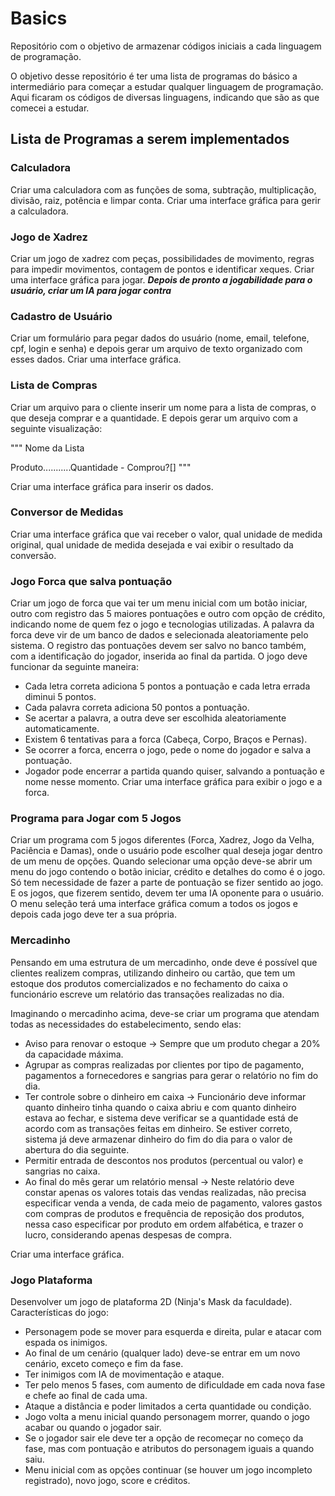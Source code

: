 # Basics
Repositório com o objetivo de armazenar códigos iniciais a cada linguagem de programação.

O objetivo desse repositório é ter uma lista de programas do básico a intermediário para começar a estudar qualquer linguagem de programação. Aqui ficaram os códigos de diversas linguagens, indicando que são as que comecei a estudar.

## Lista de Programas a serem implementados
 ### Calculadora
 Criar uma calculadora com as funções de soma, subtração, multiplicação, divisão, raiz, potência e limpar conta.
 Criar uma interface gráfica para gerir a calculadora.
 
 ### Jogo de Xadrez
 Criar um jogo de xadrez com peças, possibilidades de movimento, regras para impedir movimentos, contagem de pontos e identificar xeques.
 Criar uma interface gráfica para jogar.
 ***Depois de pronto a jogabilidade para o usuário, criar um IA para jogar contra***
 
 ### Cadastro de Usuário
 Criar um formulário para pegar dados do usuário (nome, email, telefone, cpf, login e senha) e depois gerar um arquivo de texto organizado com esses dados.
 Criar uma interface gráfica.
 
 ### Lista de Compras
 Criar um arquivo para o cliente inserir um nome para a lista de compras, o que deseja comprar e a quantidade. E depois gerar um arquivo com a seguinte visualização:
 
 """
 Nome da Lista
 
 Produto...........Quantidade - Comprou?[]
 """
 
 Criar uma interface gráfica para inserir os dados.
 
 ### Conversor de Medidas
 Criar uma interface gráfica que vai receber o valor, qual unidade de medida original, qual unidade de medida desejada e vai exibir o resultado da conversão.
 
 ### Jogo Forca que salva pontuação
 Criar um jogo de forca que vai ter um menu inicial com um botão iniciar, outro com registro das 5 maiores pontuações e outro com opção de crédito, indicando nome de quem fez o jogo e tecnologias utilizadas.
 A palavra da forca deve vir de um banco de dados e selecionada aleatoriamente pelo sistema. O registro das pontuações devem ser salvo no banco também, com a  identificação do jogador, inserida ao final da partida.
 O jogo deve funcionar da seguinte maneira:
  - Cada letra correta adiciona 5 pontos a pontuação e cada letra errada diminui 5 pontos.
  - Cada palavra correta adiciona 50 pontos a pontuação.
  - Se acertar a palavra, a outra deve ser escolhida aleatoriamente automaticamente.
  - Existem 6 tentativas para a forca (Cabeça, Corpo, Braços e Pernas).
  - Se ocorrer a forca, encerra o jogo, pede o nome do jogador e salva a pontuação.
  - Jogador pode encerrar a partida quando quiser, salvando a pontuação e nome nesse momento.
 Criar uma interface gráfica para exibir o jogo e a forca.
 
 ### Programa para Jogar com 5 Jogos
 Criar um programa com 5 jogos diferentes (Forca, Xadrez, Jogo da Velha, Paciência e Damas), onde o usuário pode escolher qual deseja jogar dentro de um menu de opções.
 Quando selecionar uma opção deve-se abrir um menu do jogo contendo o botão iniciar, crédito e detalhes do como é o jogo. 
 Só tem necessidade de fazer a parte de pontuação se fizer sentido ao jogo.
 E os jogos, que fizerem sentido, devem ter uma IA oponente para o usuário.
 O menu seleção terá uma interface gráfica comum a todos os jogos e depois cada jogo deve ter a sua própria.
 
 ### Mercadinho
 Pensando em uma estrutura de um mercadinho, onde deve é possível que clientes realizem compras, utilizando dinheiro ou cartão, que tem um estoque dos produtos comercializados e no fechamento do caixa o funcionário escreve um relatório das transações realizadas no dia. 
 
 Imaginando o mercadinho acima, deve-se criar um programa que atendam todas as necessidades do estabelecimento, sendo elas:
   - Aviso para renovar o estoque -> Sempre que um produto chegar a 20% da capacidade máxima.
   - Agrupar as compras realizadas por clientes por tipo de pagamento, pagamentos a fornecedores e sangrias para gerar o relatório no fim do dia.
   - Ter controle sobre o dinheiro em caixa -> Funcionário deve informar quanto dinheiro tinha quando o caixa abriu e com quanto dinheiro estava ao fechar, e sistema deve verificar se a quantidade está de acordo com as transações feitas em dinheiro. Se estiver correto, sistema já deve armazenar dinheiro do fim do dia para o valor de abertura do dia seguinte.
   - Permitir entrada de descontos nos produtos (percentual ou valor) e sangrias no caixa.
   - Ao final do mês gerar um relatório mensal -> Neste relatório deve constar apenas os valores totais das vendas realizadas, não precisa especificar venda a venda, de cada meio de pagamento, valores gastos com compras de produtos e frequência de reposição dos produtos, nessa caso especificar por produto em ordem alfabética, e trazer o lucro, considerando apenas despesas de compra.

Criar uma interface gráfica.
 
 ### Jogo Plataforma
 Desenvolver um jogo de plataforma 2D (Ninja's Mask da faculdade). 
 Características do jogo:
  - Personagem pode se mover para esquerda e direita, pular e atacar com espada os inimigos.
  - Ao final de um cenário (qualquer lado) deve-se entrar em um novo cenário, exceto começo e fim da fase.
  - Ter inimigos com IA de movimentação e ataque.
  - Ter pelo menos 5 fases, com aumento de dificuldade em cada nova fase e chefe ao final de cada uma.
  - Ataque a distância e poder limitados a certa quantidade ou condição.
  - Jogo volta a menu inicial quando personagem morrer, quando o jogo acabar ou quando o jogador sair.
  - Se o jogador sair ele deve ter a opção de recomeçar no começo da fase, mas com pontuação e atributos do personagem iguais a quando saiu.
  - Menu inicial com as opções continuar (se houver um jogo incompleto registrado), novo jogo, score e créditos.
